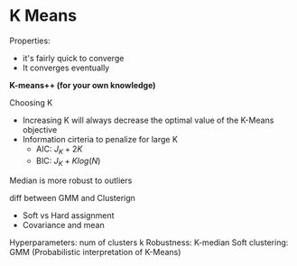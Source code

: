 # K Means

Properties:
- it's fairly quick to converge
- It converges eventually

**K-means++ (for your own knowledge)**

Choosing K
- Increasing K will always decrease the optimal value of the K-Means objective
- Information cirteria to penalize for large K
	- AIC: $J_K +2K$ 
	- BIC: $J_K +K log(N)$ 

Median is more robust to outliers

diff between GMM and Clusterign
- Soft vs Hard assignment
- Covariance and mean

Hyperparameters: num of clusters k
Robustness: K-median
Soft clustering: GMM (Probabilistic interpretation of K-Means)
